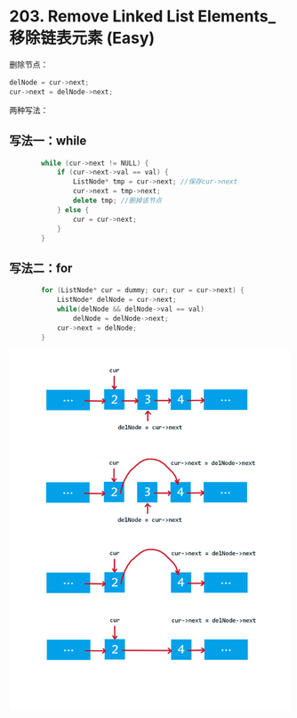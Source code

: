 # 203. Remove Linked List Elements_移除链表元素 (Easy)

删除节点：

```cpp
delNode = cur->next;
cur->next = delNode->next;
```

两种写法：

## 写法一：while

```cpp
        while (cur->next != NULL) {
            if (cur->next->val == val) {
                ListNode* tmp = cur->next; //保存cur->next
                cur->next = tmp->next;
                delete tmp; //删掉该节点
            } else {
                cur = cur->next;
            }
        }
```



## 写法二：for

```cpp
        for (ListNode* cur = dummy; cur; cur = cur->next) {
            ListNode* delNode = cur->next;
            while(delNode && delNode->val == val)
                delNode = delNode->next;
            cur->next = delNode;
        }
```



![solve](https://raw.githubusercontent.com/KimmiGYH/LeetCode_Notes_Public/master/Section05_Solutions/0203_Remove%20Linked%20List%20Elements_%E7%A7%BB%E9%99%A4%E9%93%BE%E8%A1%A8%E5%85%83%E7%B4%A0/solve.png)